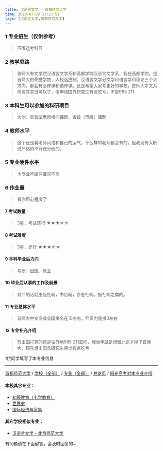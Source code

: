 ```yaml
---
title: 汉语言文学 - 首都师范大学
time: 2020-07-08 17:23:51
tags: [汉语言文学,首都师范大学]
---
```

### 1 专业招生（仅供参考）  
> 不限选考科目 

### 2 教学思路
> 首师大有文学院汉语言文学系和燕都学院汉语言文学系，我在燕都学院，是首师大的荣誉学院，入校选拔制。汉语言文学分文学和语言学和理论三个大方向，都会有必修课和选修课。还是希望大家考更好的学校，首师大中文系师资其实很可以了，但申请国外研究生有点吃亏，不是985  211


### 3 本科生可以参加的科研项目
>  大创、实验室老师横向课题、省级（市级）课题


### 4 教师水平
> 这个还是看老师风格和自己的运气，什么样的老师都会有的。但我没有太听说严格的不行还分低的。


### 5 专业硬件水平
> 本专业不硬件要求不高


### 6 作业量
>看你用心程度了



#### 7 考试数量
>3星，考试还行
★★★☆☆



#### 8 考试难度
> 3星，还行
★★★☆☆

#### 9 本科毕业后方向
> 考研、出国、就业


#### 10 毕业后从事的工作及前景
> 对口的话就出版社啊，书店啊，杂志社啊，报社啊之类的。


#### 11 专业总体水平
> 首师大中文专业全国排名在10左右，师资力量排3左右


#### 12 专业补充介绍
> 有出国打算的还是往外地985 211去吧，我当年就是想留北京才掉了首师大，现在想出国念研究生感觉有点吃亏

1位同学填写了本专业信息
***
[首都师范大学](https://univgo.github.io/2020/07/08/首都师范大学) / [学校（全部）](https://univgo.github.io/2020/07/08/3efa6bcca419) / [专业（全部）](https://univgo.github.io/2020/07/08/2d4c6d3552c2) / [总览页](https://univgo.github.io/2020/07/08/445daeb4fa00) / [阳光高考对本专业介绍](http://gaokao.chsi.com.cn/sch/zyk/view.do?schId=73394606&specId=73383455
)
#### 本校其它专业：
- [初等教育（小学教育）](https://univgo.github.io/2020/07/08/e65dc2a1d9bb)
- [世界史](https://univgo.github.io/2020/07/08/cce9dba656dc)
- [国际经济与贸易](https://univgo.github.io/2020/07/08/1f0ba424bfb5)

#### 其它学校相似专业：
- [汉语言文学 - 北京师范大学](https://univgo.github.io/2020/07/08/3aae24e6fd08)

有问题请在下面留言，会及时回复的~